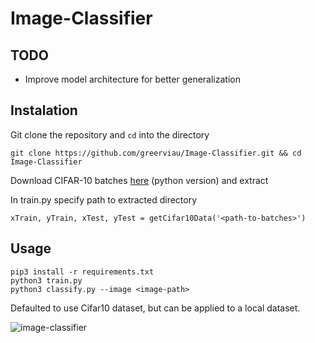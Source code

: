 # Image-Classifier

## TODO
* Improve model architecture for better generalization

## Instalation
Git clone the repository and ```cd``` into the directory
```
git clone https://github.com/greerviau/Image-Classifier.git && cd Image-Classifier
```
Download CIFAR-10 batches [here](https://www.cs.toronto.edu/~kriz/cifar.html) (python version) and extract

In train.py specify path to extracted directory
```
xTrain, yTrain, xTest, yTest = getCifar10Data('<path-to-batches>')
```

## Usage
```
pip3 install -r requirements.txt
python3 train.py
python3 classify.py --image <image-path>
```

Defaulted to use Cifar10 dataset, but can be applied to a local dataset.

![image-classifier](https://user-images.githubusercontent.com/36581610/52970211-063d7700-3381-11e9-96fd-9d517f11267b.PNG)
